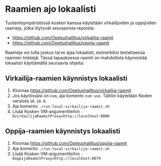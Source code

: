 # Raamien ajo lokaalisti

Tuotantoympäristössä kosken kanssa käytetään virkailijoiden ja oppijoiden raameja, jotka löytyvät seuraavista repoista:

- https://github.com/Opetushallitus/virkailija-raamit
- https://github.com/Opetushallitus/oppija-raamit

Raameja voi tulla joskus tarve ajaa lokaalisti, esimerkiksi testattaessa raamien linkkejä. Tässä tapauksessa raamit on mahdollista käynnistää lokaalisti käyttämällä seuraavia ohjeita:

## Virkailija-raamien käynnistys lokaalisti

1. Kloonaa https://github.com/Opetushallitus/virkailija-raamit
2. Jos käytössäsi on `nvm`, aja komento `nvm use`. Tällöin käytetään Noden versiota `10.10.0`.
3. Aja komento `./run-local-virkailija-raamit.sh`
4. Lisää Kosken VM-argumentteihin `-DvirkailijaRaamitProxy=http://localhost:8080`

## Oppija-raamien käynnistys lokaalisti

1. Kloonaa https://github.com/Opetushallitus/oppija-raamit
2. Aja komento `./run-local-virkailija-raamit.sh`
3. Lisää Kosken VM-argumentteihin `-DoppijaRaamitProxy=http://localhost:8079`
